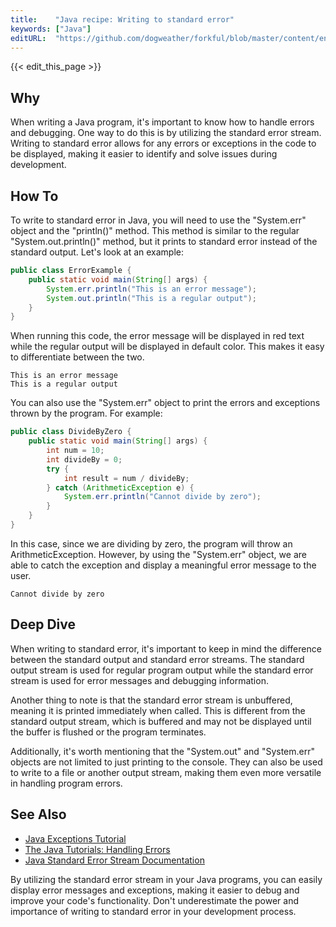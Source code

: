 ```yaml
---
title:    "Java recipe: Writing to standard error"
keywords: ["Java"]
editURL:  "https://github.com/dogweather/forkful/blob/master/content/en/java/writing-to-standard-error.md"
---
```


{{< edit_this_page >}}

## Why
When writing a Java program, it's important to know how to handle errors and debugging. One way to do this is by utilizing the standard error stream. Writing to standard error allows for any errors or exceptions in the code to be displayed, making it easier to identify and solve issues during development.

## How To
To write to standard error in Java, you will need to use the "System.err" object and the "println()" method. This method is similar to the regular "System.out.println()" method, but it prints to standard error instead of the standard output. Let's look at an example:

```Java
public class ErrorExample {
    public static void main(String[] args) {
        System.err.println("This is an error message");
        System.out.println("This is a regular output");
    }
}
```
When running this code, the error message will be displayed in red text while the regular output will be displayed in default color. This makes it easy to differentiate between the two.

```
This is an error message
This is a regular output
```

You can also use the "System.err" object to print the errors and exceptions thrown by the program. For example:

```Java
public class DivideByZero {
    public static void main(String[] args) {
        int num = 10;
        int divideBy = 0;
        try {
            int result = num / divideBy;
        } catch (ArithmeticException e) {
            System.err.println("Cannot divide by zero");
        }
    }
}
```
In this case, since we are dividing by zero, the program will throw an ArithmeticException. However, by using the "System.err" object, we are able to catch the exception and display a meaningful error message to the user.

```
Cannot divide by zero
```

## Deep Dive
When writing to standard error, it's important to keep in mind the difference between the standard output and standard error streams. The standard output stream is used for regular program output while the standard error stream is used for error messages and debugging information.

Another thing to note is that the standard error stream is unbuffered, meaning it is printed immediately when called. This is different from the standard output stream, which is buffered and may not be displayed until the buffer is flushed or the program terminates.

Additionally, it's worth mentioning that the "System.out" and "System.err" objects are not limited to just printing to the console. They can also be used to write to a file or another output stream, making them even more versatile in handling program errors.

## See Also
- [Java Exceptions Tutorial](https://www.baeldung.com/java-exceptions)
- [The Java Tutorials: Handling Errors](https://docs.oracle.com/javase/tutorial/essential/exceptions/index.html)
- [Java Standard Error Stream Documentation](https://docs.oracle.com/javase/8/docs/api/java/lang/System.html)

By utilizing the standard error stream in your Java programs, you can easily display error messages and exceptions, making it easier to debug and improve your code's functionality. Don't underestimate the power and importance of writing to standard error in your development process.
